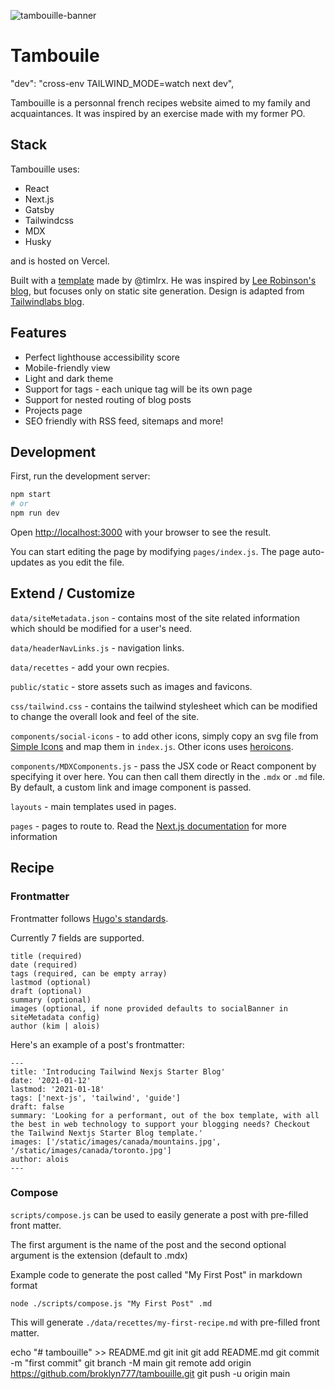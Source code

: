 ![tambouille-banner](/public/static/images/twitter-card.png)

# Tambouile

"dev": "cross-env TAILWIND_MODE=watch next dev",

Tambouille is a personnal french recipes website aimed to my family and acquaintances. It was inspired by an exercise made with my former PO.

## Stack

Tambouille uses:

- React
- Next.js
- Gatsby
- Tailwindcss
- MDX
- Husky

and is hosted on Vercel.

Built with a [template](https://GitHub.com/timlrx/tailwind-nextjs-starter-blog) made by @timlrx. He was inspired by [Lee Robinson's blog](https://github.com/leerob/leerob.io), but focuses only on static site generation. Design is adapted from [Tailwindlabs blog](https://github.com/tailwindlabs/blog.tailwindcss.com).

## Features

- Perfect lighthouse accessibility score
- Mobile-friendly view
- Light and dark theme
- Support for tags - each unique tag will be its own page
- Support for nested routing of blog posts
- Projects page
- SEO friendly with RSS feed, sitemaps and more!

## Development

First, run the development server:

```bash
npm start
# or
npm run dev
```

Open [http://localhost:3000](http://localhost:3000) with your browser to see the result.

You can start editing the page by modifying `pages/index.js`. The page auto-updates as you edit the file.

## Extend / Customize

`data/siteMetadata.json` - contains most of the site related information which should be modified for a user's need.

`data/headerNavLinks.js` - navigation links.

`data/recettes` - add your own recpies.

`public/static` - store assets such as images and favicons.

`css/tailwind.css` - contains the tailwind stylesheet which can be modified to change the overall look and feel of the site.

`components/social-icons` - to add other icons, simply copy an svg file from [Simple Icons](https://simpleicons.org/) and map them in `index.js`. Other icons uses [heroicons](https://heroicons.com/).

`components/MDXComponents.js` - pass the JSX code or React component by specifying it over here. You can then call them directly in the `.mdx` or `.md` file. By default, a custom link and image component is passed.

`layouts` - main templates used in pages.

`pages` - pages to route to. Read the [Next.js documentation](https://nextjs.org/docs) for more information

## Recipe

### Frontmatter

Frontmatter follows [Hugo's standards](https://gohugo.io/content-management/front-matter/).

Currently 7 fields are supported.

```
title (required)
date (required)
tags (required, can be empty array)
lastmod (optional)
draft (optional)
summary (optional)
images (optional, if none provided defaults to socialBanner in siteMetadata config)
author (kim | alois)
```

Here's an example of a post's frontmatter:

```
---
title: 'Introducing Tailwind Nexjs Starter Blog'
date: '2021-01-12'
lastmod: '2021-01-18'
tags: ['next-js', 'tailwind', 'guide']
draft: false
summary: 'Looking for a performant, out of the box template, with all the best in web technology to support your blogging needs? Checkout the Tailwind Nextjs Starter Blog template.'
images: ['/static/images/canada/mountains.jpg', '/static/images/canada/toronto.jpg']
author: alois
---
```

### Compose

`scripts/compose.js` can be used to easily generate a post with pre-filled front matter.

The first argument is the name of the post and the second optional argument is the extension (default to .mdx)

Example code to generate the post called "My First Post" in markdown format

```
node ./scripts/compose.js "My First Post" .md
```

This will generate `./data/recettes/my-first-recipe.md` with pre-filled front matter.

echo "# tambouille" >> README.md
git init
git add README.md
git commit -m "first commit"
git branch -M main
git remote add origin https://github.com/broklyn777/tambouille.git
git push -u origin main
